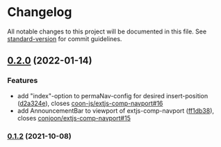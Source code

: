 # Changelog

All notable changes to this project will be documented in this file. See [standard-version](https://github.com/conventional-changelog/standard-version) for commit guidelines.

## [0.2.0](https://github.com/coon-js/extjs-comp-navport/compare/v0.1.2...v0.2.0) (2022-01-14)


### Features

* add "index"-option to permaNav-config for desired insert-position ([d2a324e](https://github.com/coon-js/extjs-comp-navport/commit/d2a324e8648934d72c19b924fc0e119fd9f65e03)), closes [coon-js/extjs-comp-navport#16](https://github.com/coon-js/extjs-comp-navport/issues/16)
* add AnnouncementBar to viewport of extjs-comp-navport ([ff1db38](https://github.com/coon-js/extjs-comp-navport/commit/ff1db38b416424598c2edb6e44345b2b8ab2d7ed)), closes [conjoon/extjs-comp-navport#15](https://github.com/conjoon/extjs-comp-navport/issues/15)

### [0.1.2](https://github.com/coon-js/extjs-comp-navport/compare/v0.1.1...v0.1.2) (2021-10-08)
